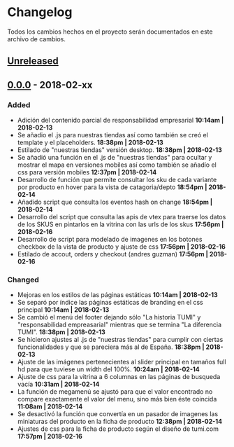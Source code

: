 # Changelog

Todos los cambios hechos en el proyecto serán documentados en este archivo de cambios.

## [Unreleased](https://github.com/jesuspoleo18/tumiMexico/commits/master)

## [0.0.0]() - 2018-02-xx

### Added
* Adición del contenido parcial de responsabilidad empresarial **10:14am | 2018-02-13**
* Se añadio el .js para nuestras tiendas así como también se creó el template y el placeholders. **18:38pm | 2018-02-13**
* Estilado de "nuestras tiendas" versión desktop. **18:38pm | 2018-02-13**
* Se añadió una función en el .js de "nuestras tiendas" para ocultar y mostrar el mapa en versiones mobiles así como también se añadío el css para versión mobiles **12:37pm | 2018-02-14**
* Desarrollo de función que permite consultar los sku de cada variante por producto en hover para la vista de catagoria/depto **18:54pm | 2018-02-14**
* Añadido script que consulta los eventos hash on change **18:54pm | 2018-02-14**
* Desarrollo del script que consulta las apis de vtex para traerse los datos de los SKUS en pintarlos en la vitrina con las urls de los skus **17:56pm | 2018-02-16**
* Desarrollo de script para modelado de imagenes en los botones checkbox de la vista de producto y ajuste de css **17:56pm | 2018-02-16**
* Estilado de accout, orders y checkout (andres guzman) **17:56pm | 2018-02-16**

### Changed
* Mejoras en los estilos de las páginas estáticas **10:14am | 2018-02-13**
* Se separó por índice las páginas estáticas de branding en el css principal **10:14am | 2018-02-13**
* Se cambió el menú del footer dejando sólo "La historia TUMI" y "responsabilidad empreasarial" mientras que se termina "La diferencia TUMI". **18:38pm | 2018-02-13**
* Se hicieron ajustes al .js de "nuestras tiendas" para cumplir con ciertas funcionalidades y que se pareciera más al de España. **18:38pm | 2018-02-13**
* Ajuste de las imágenes pertenecientes al slider principal en tamaños full hd para que tuviese un width del 100%. **10:24am | 2018-02-14**
* Ajuste de css para la vitrina a 6 columnas en las páginas de busqueda vacía **10:31am | 2018-02-14**
* La función de megamenú se ajustó para que el valor encontrado no compare exactamente el valor del menu, sino más bien éste coincida **11:08am | 2018-02-14**
* Se desactivó la función que convertía en un pasador de imagenes las miniaturas del producto en la ficha de producto **12:38pm | 2018-02-14**
* Ajustes de css para la ficha de producto según el diseño de tumi.com **17:57pm | 2018-02-16**